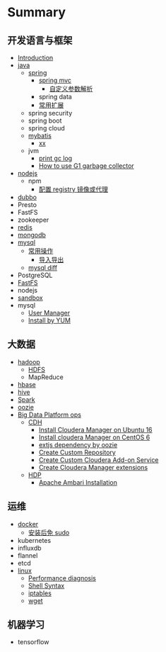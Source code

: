 # Summary

## 开发语言与框架

* [Introduction](README.md)
* [java](java.md)
  * [spring](java/spring.md)
    * [spring mvc](java/spring/spring-mvc.md)
      * [自定义参数解析](java/spring/spring-mvc/zi-ding-yi-can-shu-jie-xi.md)
    * spring data
    * [常用扩展](java/spring/chang-yong-kuo-zhan.md)
  * spring security
  * spring boot
  * spring cloud 
  * [mybatis](java/mybatis.md)
    * [xx](java/mybatis/xxx.md)
  * jvm
    * [print gc log ](java/print-gc-log.md)
    * [How to use G1 garbage collector](java/how-to-use-g1-garbage-collector.md)
* [nodejs](nodejs.md)
  * npm
    * [配置 registry 镜像或代理](nodejs/pei-zhiregistry-jing-xiang-huo-dai-li.md)
* [dubbo](dubbo.md)
* Presto
* FastFS
* zookeeper
* [redis](redis.md)
* [mongodb](mongodb.md)
* [mysql](mysql.md)
  * [常用操作](mysql/chang-yong-cao-zuo.md)
    * [导入导出](mysql/chang-yong-cao-zuo/dao-ru-dao-chu.md)
  * [mysql diff ](mysql/mysql-diff.md)
* PostgreSQL
* [FastFS](fastfs.md)
* nodejs
* [sandbox](sandbox.md)
* mysql
  * [User Manager](user-manager.md)
  * [Install by YUM](install-by-yum.md)

## 大数据

* [hadoop](hadoop.md)
  * [HDFS](hadoop/hdfs.md)
  * MapReduce
* [hbase](spring/xxx.md)
* [hive](spring/README.md)
* [Spark](spark.md)
* [oozie](oozie.md)
* [Big Data Platform ops](big-data-platform-ops.md)
  * [CDH](big-data-platform-ops/cdh.md)
    * [Install  Cloudera Manager on Ubuntu 16](big-data-platform-ops/cdh/install-cm-on-ubuntu-16.md)
    * [Install cloudera Manager on CentOS 6 ](big-data-platform-ops/cdh/install-cloudera-manager-on-centos-6.md)
    * [extjs dependency by oozie](big-data-platform-ops/cdh/extjs-dependency-by-oozie.md)
    * [Create Custom Repository](big-data-platform-ops/cdh/create-custom-repository.md)
    * [Create Custom Cloudera Add-on Service](big-data-platform-ops/cdh/create-custom-cloudera-add-on-service.md)
    * [Create Cloudera Manager extensions](big-data-platform-ops/cdh/create-cloudera-manager-extensions.md)
  * [HDP](big-data-platform-ops/hdp.md)
    * [Apache Ambari Installation](big-data-platform-ops/apache-ambari-installation.md)

## 运维

* [docker](yun-wei/docker.md)
  * [安装后免 sudo](yun-wei/docker/an-zhuang-hou-mian-sudo.md)
* kubernetes
* influxdb
* flannel
* etcd
* [linux](yun-wei/linux.md)
  * [Performance diagnosis](yun-wei/linux/performance-diagnosis.md)
  * [Shell Syntax ](yun-wei/linux/shell-syntax.md)
  * [iptables](yun-wei/linux/iptables.md)
  * [wget](yun-wei/linux/wget.md)

## 机器学习

* tensorflow

